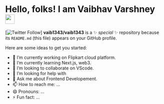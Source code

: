 # Hello, folks! I am Vaibhav Varshney<img src="https://raw.githubusercontent.com/MartinHeinz/MartinHeinz/master/wave.gif" width="30px">

[![Twitter Follow](https://img.shields.io/twitter/follow/codeSTACKr?color=1DA1F2&logo=twitter&style=for-the-badge)]
**vaib1343/vaib1343** is a ✨ _special_ ✨ repository because its `README.md` (this file) appears on your GitHub profile.

Here are some ideas to get you started:

- 🔭 I’m currently working on Flipkart cloud platform.
- 🌱 I’m currently learning Next.js, web3.
- 👯 I’m looking to collaborate on VScode.
- 🤔 I’m looking for help with 
- 💬 Ask me about Frontend Developement.
- 📫 How to reach me: ...
- 😄 Pronouns: ...
- ⚡ Fun fact: ...
